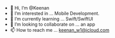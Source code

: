 - 👋 Hi, I’m @Keenan
- 👀 I’m interested in ... Mobile Development.
- 🌱 I’m currently learning ... Swift/SwiftUI
- 💞️ I’m looking to collaborate on ... an app
- 📫 How to reach me ... keenan_w1@icloud.com

<!---
keenanwilliamson/keenanwilliamson is a ✨ special ✨ repository because its `README.md` (this file) appears on your GitHub profile.
You can click the Preview link to take a look at your changes.
--->
